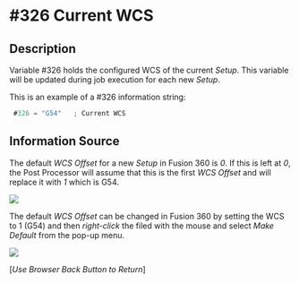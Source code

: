 # #326 Current WCS

## Description
Variable #326 holds the configured WCS of the current *Setup*. This variable will be updated during job execution for each new *Setup*.

This is an example of a #326 information string:

```javascript
 #326 = "G54"   ; Current WCS
```

## Information Source
The default *WCS Offset* for a new *Setup* in Fusion 360 is *0*. If this is left at *0*, the Post Processor will assume that this is the first *WCS Offset* and will replace it with *1* which is G54.

![](/images/pp042.PNG)

The default *WCS Offset* can be changed in Fusion 360 by setting the WCS to 1 (G54) and then *right-click* the filed with the mouse and select *Make Default* from the pop-up menu.

![](/images/pp043.PNG)



[*Use Browser Back Button to Return*]